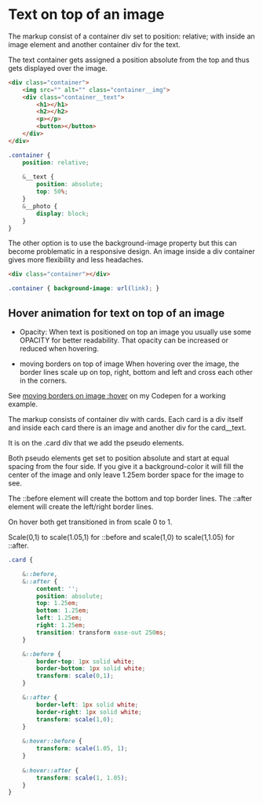 # Text on top of an image
The markup consist of a container div set to position: relative; with inside an image element and another container div for the text. 

The text container gets assigned a position absolute from the top and thus gets displayed over the image.
```HTML
<div class="container">
    <img src="" alt="" class="container__img">
    <div class="container__text">
        <h1></h1>
        <h2></h2>
        <p></p>
        <button></button>
    </div>
</div>    
```
```SCSS
.container {
    position: relative;
    
    &__text {
        position: absolute;
        top: 50%;
    }    
    &__photo {
        display: block;
    }
}
```
The other option is to use the background-image property but this can become problematic in a responsive design. An image inside a div container gives more flexibility and less headaches.
```HTML
<div class="container"></div>
```
```CSS
.container { background-image: url(link); }
```
## Hover animation for text on top of an image
- Opacity: When text is positioned on top an image you usually use some OPACITY for better readability. That opacity can be increased or reduced when hovering.

- moving borders on top of image
When hovering over the image, the border lines scale up on top, right, bottom and left and cross each other in the corners.

See [moving borders on image :hover](https://codepen.io/jorishr/pen/JjjLejP) on my Codepen for a working example.

The markup consists of container div with cards. Each card is a div itself and inside each card there is an image and another div for the card__text.

It is on the .card div that we add the pseudo elements.

Both pseudo elements get set to position absolute and start at equal spacing from the four side. If you give it a background-color it will fill the center of the image and only leave 1.25em border space for the image to see.

The ::before element will create the bottom and top border lines. The ::after element will create the left/right border lines.

On hover both get transitioned in from scale 0 to 1.

Scale(0,1) to scale(1.05,1) for ::before and scale(1,0) to scale(1,1.05) 
for ::after.
```SCSS
.card {

    &::before,
    &::after {
        content: '';
        position: absolute;
        top: 1.25em;
        bottom: 1.25em;
        left: 1.25em;
        right: 1.25em;
        transition: transform ease-out 250ms;
    }

    &::before {
        border-top: 1px solid white;
        border-bottom: 1px solid white;
        transform: scale(0,1);
    }

    &::after {
        border-left: 1px solid white;
        border-right: 1px solid white;
        transform: scale(1,0);
    }
      
    &:hover::before {
        transform: scale(1.05, 1);
    }
      
    &:hover::after {
        transform: scale(1, 1.05);
    }
}
```
